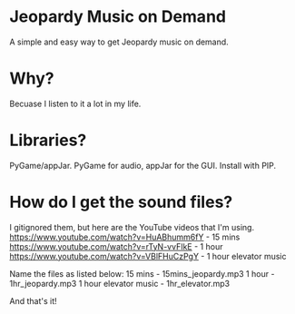 # Jeopardy Music on Demand
A simple and easy way to get Jeopardy music on demand.

# Why?
Becuase I listen to it a lot in my life.

# Libraries?
PyGame/appJar. PyGame for audio, appJar for the GUI. Install with PIP.

# How do I get the sound files?
I gitignored them, but here are the YouTube videos that I'm using.
https://www.youtube.com/watch?v=HuABhumm6fY - 15 mins
https://www.youtube.com/watch?v=rTyN-vvFIkE - 1 hour
https://www.youtube.com/watch?v=VBlFHuCzPgY - 1 hour elevator music

Name the files as listed below:
15 mins - 15mins_jeopardy.mp3
1 hour - 1hr_jeopardy.mp3
1 hour elevator music - 1hr_elevator.mp3

And that's it!
